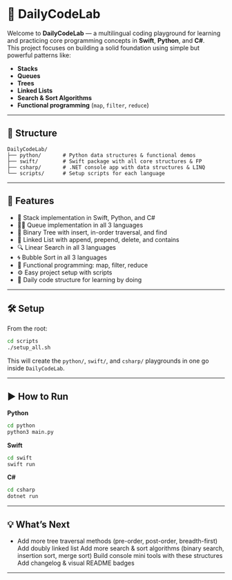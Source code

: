 # 🧪 DailyCodeLab

Welcome to **DailyCodeLab** — a multilingual coding playground for learning and practicing core programming concepts in **Swift**, **Python**, and **C#**.  
This project focuses on building a solid foundation using simple but powerful patterns like:

- **Stacks**
- **Queues**
- **Trees**
- **Linked Lists**
- **Search & Sort Algorithms**
- **Functional programming** (`map`, `filter`, `reduce`)

---

## 📁 Structure

```
DailyCodeLab/
├── python/       # Python data structures & functional demos
├── swift/        # Swift package with all core structures & FP
├── csharp/       # .NET console app with data structures & LINQ
└── scripts/      # Setup scripts for each language
```

---

## 🚀 Features

- 🔁 Stack implementation in Swift, Python, and C#
- 🚶‍♂️ Queue implementation in all 3 languages
- 🌳 Binary Tree with insert, in-order traversal, and find
- 🔗 Linked List with append, prepend, delete, and contains
- 🔍 Linear Search in all 3 languages
- 🌀 Bubble Sort in all 3 languages
- 🧠 Functional programming: map, filter, reduce
- ⚙️ Easy project setup with scripts
- 🧪 Daily code structure for learning by doing

---

## 🛠 Setup

From the root:

```bash
cd scripts
./setup_all.sh
```

This will create the `python/`, `swift/`, and `csharp/` playgrounds in one go inside `DailyCodeLab`.

---

## ▶️ How to Run

**Python**
```bash
cd python
python3 main.py
```

**Swift**
```bash
cd swift
swift run
```

**C#**
```bash
cd csharp
dotnet run
```

---

## 💡 What’s Next

- Add more tree traversal methods (pre-order, post-order, breadth-first)
Add doubly linked list
Add more search & sort algorithms (binary search, insertion sort, merge sort)
Build console mini tools with these structures
Add changelog & visual README badges

---
